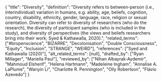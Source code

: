 {
    "title": "Diversity",
    "definition": "Diversity refers to between-person (i.e., interindividual) variation in humans, e.g. ability, age, beliefs, cognition, country, disability, ethnicity, gender, language, race, religion or sexual orientation. Diversity can refer to diversity of researchers (who do the research), the diversity of participant samples (who is included in the study), and diversity of perspectives (the views and beliefs researchers bring into their work; Syed & Kathawalla, 2020).",
    "related_terms": ["#bropenscience", "BIZARRE", "Decolonisation", "Double Consciousness", "Equity", "Inclusion", "STRANGE", "WEIRD"],
    "references": ["Syed and Kathawalla (2020)"],
    "alt_related_terms": [null],
    "drafted_by": ["Ryan Millager", "Mariella Paul"],
    "reviewed_by": ["Nihan Albayrak-Aydemir", "Mahmoud Elsherif", "Helena Hartmann", "Madeleine Ingham", "Annalise A. LaPlume", "Wanyin Li", "Charlotte R. Pennington", "Olly Robertson", "Flávio Azevedo"]
  }
